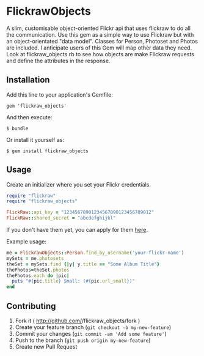# FlickrawObjects

A slim, customisable object-oriented Flickr api that uses flickraw to do all the communication.
Use this gem as a simple way to use Flickraw but with an object-orientated "data model".
Classes for Person, Photoset and Photos are included. I anticipate 
users of this Gem will map other data they need. Look at flickraw_objects.rb to see how objects are make 
Flickraw requests and define the attributes in the response.

## Installation

Add this line to your application's Gemfile:

    gem 'flickraw_objects'

And then execute:

    $ bundle

Or install it yourself as:

    $ gem install flickraw_objects

## Usage

Create an initializer where you set your Flickr credentials.

```ruby
require "flickraw"
require "flickraw_objects"

FlickRaw::api_key = "12345678901234567890123456789012"
FlickRaw::shared_secret = "abcdefghijkl"
```
If you don't have them yet, you can apply for them [here](http://www.flickr.com/services/apps/create/apply).


Example usage:

```ruby
me = FlickrawObjects::Person.find_by_username('your-flickr-name')
mySets = me.photosets
theSet = mySets.find {|y| y.title == "Some Album Title"}
thePhotos=theSet.photos
thePhotos.each do |pic|
  puts "#{pic.title} Small: (#{pic.url_small})"
end
```

## Contributing

1. Fork it ( http://github.com/<my-github-username>/flickraw_objects/fork )
2. Create your feature branch (`git checkout -b my-new-feature`)
3. Commit your changes (`git commit -am 'Add some feature'`)
4. Push to the branch (`git push origin my-new-feature`)
5. Create new Pull Request
